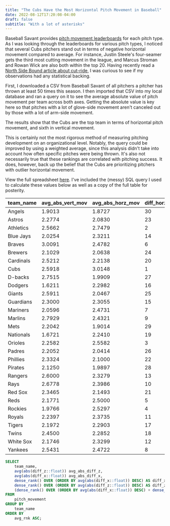 ```yaml
---
title: "The Cubs Have the Most Horizontal Pitch Movement in Baseball"
date: 2022-08-12T17:20:08-04:00
draft: false
subtitle: "With a lot of asterisks"
---
```


Baseball Savant provides [pitch movement leaderboards](https://baseballsavant.mlb.com/leaderboard/pitch-movement) for each pitch type. As I was looking through the leaderboards for various pitch types, I noticed that several Cubs pitchers stand out in terms of negative horizontal movement compared to average. For instance, Justin Steele's four-seamer gets the third most cutting movement in the league, and Marcus Stroman and Rowan Wick are also both within the top 20. Having recently read a [North Side Bound article about cut-ride](https://northsidebound.com/2022/06/07/cut-ride-whirlies-could-we-see-sweeping-changes-in-cubs-prospect-pitch-design/), I was curious to see if my observations had any statistical backing.

First, I downloaded a CSV from Baseball Savant of all pitchers a pitcher has thrown at least 50 times this season. I then imported that CSV into my local database and ran a query on it to see the average absolute value of pitch movement per team across both axes. Getting the absolute value is key here so that pitches with a lot of glove-side movement aren't canceled out by those with a lot of arm-side movement.

The results show that the Cubs are the top team in terms of horizontal pitch movement, and sixth in vertical movement.

This is certainly not the most rigorous method of measuring pitching development on an organizational level. Notably, the query could be improved by using a weighted average, since this analysis didn't take into account how often specific pitches were being thrown. It's also not necessarily true that these rankings are correlated with pitching success. It does, however, back up the belief that the Cubs are prioritizing pitchers with outlier horizontal movement.

View the full spreadsheet [here](https://docs.google.com/spreadsheets/d/e/2PACX-1vTEniFs0FUco5_U9ZX5h5yagzM8wvojMzHwtkCKFVZjp4tVesyA1i8PDUjN2pZXcrr_xGKSuz5jhe4d/pubhtml). I've included the (messy) SQL query I used to calculate these values below as well as a copy of the full table for posterity.

| team_name | avg_abs_vert_mov | avg_abs_horz_mov | diff_horz_rank | diff_vert_rank | avg_rank |
| --------- | ---------------- | ---------------- | -------------- | -------------- | -------- |
| Angels    | 1.9013           | 1.8727           | 30             | 28             | 29       |
| Astros    | 2.2774           | 2.0830           | 23             | 15             | 19       |
| Athletics | 2.5662           | 2.7479           | 2              | 8              | 5        |
| Blue Jays | 2.0254           | 2.3211           | 14             | 26             | 20       |
| Braves    | 3.0091           | 2.4782           | 6              | 1              | 3.5      |
| Brewers   | 2.1029           | 2.0638           | 24             | 24             | 24       |
| Cardinals | 2.5212           | 2.2138           | 20             | 10             | 15       |
| Cubs      | 2.5918           | 3.0148           | 1              | 6              | 3.5      |
| D-backs   | 2.7515           | 1.9909           | 27             | 3              | 15       |
| Dodgers   | 1.6211           | 2.2982           | 16             | 30             | 23       |
| Giants    | 2.5911           | 2.0467           | 25             | 7              | 16       |
| Guardians | 2.3000           | 2.3055           | 15             | 14             | 14.5     |
| Mariners  | 2.0596           | 2.4731           | 7              | 25             | 16       |
| Marlins   | 2.7929           | 2.4321           | 9              | 2              | 5.5      |
| Mets      | 2.2042           | 1.9014           | 29             | 19             | 24       |
| Nationals | 1.6721           | 2.2410           | 19             | 29             | 24       |
| Orioles   | 2.2582           | 2.5582           | 3              | 16             | 9.5      |
| Padres    | 2.2052           | 2.0414           | 26             | 18             | 22       |
| Phillies  | 2.3324           | 2.1000           | 22             | 13             | 17.5     |
| Pirates   | 2.1250           | 1.9897           | 28             | 23             | 25.5     |
| Rangers   | 2.6000           | 2.3279           | 13             | 5              | 9        |
| Rays      | 2.6778           | 2.3986           | 10             | 4              | 7        |
| Red Sox   | 2.3465           | 2.1493           | 21             | 12             | 16.5     |
| Reds      | 2.1771           | 2.5000           | 5              | 21             | 13       |
| Rockies   | 1.9766           | 2.5297           | 4              | 27             | 15.5     |
| Royals    | 2.2397           | 2.3735           | 11             | 17             | 14       |
| Tigers    | 2.1972           | 2.2903           | 17             | 20             | 18.5     |
| Twins     | 2.4500           | 2.2852           | 18             | 11             | 14.5     |
| White Sox | 2.1746           | 2.3299           | 12             | 22             | 17       |
| Yankees   | 2.5431           | 2.4722           | 8              | 9              | 8.5      |

```sql
SELECT
    team_name,
    avg(abs(diff_z::float)) avg_abs_diff_z,
    avg(abs(diff_x::float)) avg_abs_diff_x,
    dense_rank() OVER (ORDER BY avg(abs(diff_x::float)) DESC) AS diff_x_rnk,
    dense_rank() OVER (ORDER BY avg(abs(diff_z::float)) DESC) AS diff_z_rnk,
    (dense_rank() OVER (ORDER BY avg(abs(diff_x::float)) DESC) + dense_rank() OVER (ORDER BY avg(abs(diff_z::float)) DESC)) / 2.0 avg_rnk
FROM
    pitch_movement
GROUP BY
    team_name
ORDER BY
    avg_rnk ASC;
```